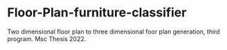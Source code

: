 # Floor-Plan-furniture-classifier
Two dimensional floor plan to three dimensional foor plan generation, third program. Msc Thesis 2022.
